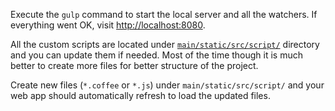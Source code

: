 Execute the `gulp` command to start the local server and all the watchers. If
everything went OK, visit [http://localhost:8080](http://localhost:8080).

All the custom scripts are located under
[`main/static/src/script/`](https://github.com/gae-init/gae-init/tree/master/main/static/src/script)
directory and you can update them if needed. Most of the time though it is much
better to create more files for better structure of the project.

Create new files (`*.coffee` or `*.js`) under `main/static/src/script/` and
your web app should automatically refresh to load the updated files.
